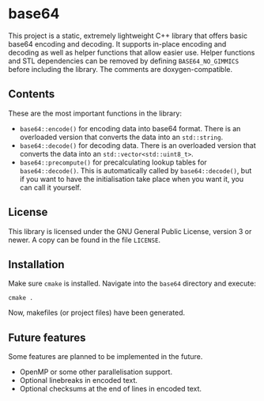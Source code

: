 # base64

This project is a static, extremely lightweight C++ library that offers basic base64 encoding and decoding. It supports in-place encoding and decoding as well as helper functions that allow easier use. Helper functions and STL dependencies can be removed by defining `BASE64_NO_GIMMICS` before including the library. The comments are doxygen-compatible.

## Contents

These are the most important functions in the library:

* `base64::encode()` for encoding data into base64 format. There is an overloaded version that converts the data into an `std::string`.
* `base64::decode()` for decoding data. There is an overloaded version that converts the data into an `std::vector<std::uint8_t>`.
* `base64::precompute()` for precalculating lookup tables for `base64::decode()`. This is automatically called by `base64::decode()`, but if you want to have the initialisation take place when you want it, you can call it yourself.

## License

This library is licensed under the GNU General Public License, version 3 or newer. A copy can be found in the file `LICENSE`.

## Installation

Make sure `cmake` is installed. Navigate into the `base64` directory and execute:
	
	cmake .

Now, makefiles (or project files) have been generated.

## Future features

Some features are planned to be implemented in the future.

* OpenMP or some other parallelisation support.
* Optional linebreaks in encoded text.
* Optional checksums at the end of lines in encoded text.